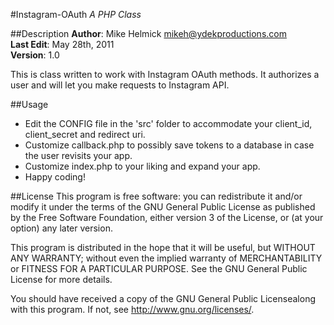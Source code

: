 #Instagram-OAuth
*A PHP Class*

##Description
**Author**: Mike Helmick <mikeh@ydekproductions.com>  
**Last Edit**: May 28th, 2011  
**Version**: 1.0


This is class written to work with Instagram OAuth methods. It authorizes a user and will let you make requests to Instagram API.

##Usage
* Edit the CONFIG file in the 'src' folder to accommodate your client_id, client_secret and redirect uri.
* Customize callback.php to possibly save tokens to a database in case the user revisits your app.
* Customize index.php to your liking and expand your app.
* Happy coding!

##License
This program is free software: you can redistribute it and/or modify it under the terms of the GNU General Public License as published by the Free Software Foundation, either version 3 of the License, or (at your option) any later version.

This program is distributed in the hope that it will be useful, but WITHOUT ANY WARRANTY; without even the implied warranty of MERCHANTABILITY or FITNESS FOR A PARTICULAR PURPOSE.  See the GNU General Public License for more details.

You should have received a copy of the GNU General Public Licensealong with this program.  If not, see <http://www.gnu.org/licenses/>.